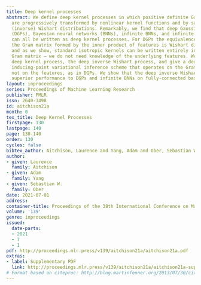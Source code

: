 ```yaml
---
title: Deep kernel processes
abstract: We define deep kernel processes in which positive definite Gram matrices
  are progressively transformed by nonlinear kernel functions and by sampling from
  (inverse) Wishart distributions. Remarkably, we find that deep Gaussian processes
  (DGPs), Bayesian neural networks (BNNs), infinite BNNs, and infinite BNNs with bottlenecks
  can all be written as deep kernel processes. For DGPs the equivalence arises because
  the Gram matrix formed by the inner product of features is Wishart distributed,
  and as we show, standard isotropic kernels can be written entirely in terms of this
  Gram matrix — we do not need knowledge of the underlying features. We define a tractable
  deep kernel process, the deep inverse Wishart process, and give a doubly-stochastic
  inducing-point variational inference scheme that operates on the Gram matrices,
  not on the features, as in DGPs. We show that the deep inverse Wishart process gives
  superior performance to DGPs and infinite BNNs on fully-connected baselines.
layout: inproceedings
series: Proceedings of Machine Learning Research
publisher: PMLR
issn: 2640-3498
id: aitchison21a
month: 0
tex_title: Deep Kernel Processes
firstpage: 130
lastpage: 140
page: 130-140
order: 130
cycles: false
bibtex_author: Aitchison, Laurence and Yang, Adam and Ober, Sebastian W
author:
- given: Laurence
  family: Aitchison
- given: Adam
  family: Yang
- given: Sebastian W.
  family: Ober
date: 2021-07-01
address:
container-title: Proceedings of the 38th International Conference on Machine Learning
volume: '139'
genre: inproceedings
issued:
  date-parts:
  - 2021
  - 7
  - 1
pdf: http://proceedings.mlr.press/v139/aitchison21a/aitchison21a.pdf
extras:
- label: Supplementary PDF
  link: http://proceedings.mlr.press/v139/aitchison21a/aitchison21a-supp.pdf
# Format based on citeproc: http://blog.martinfenner.org/2013/07/30/citeproc-yaml-for-bibliographies/
---
```

